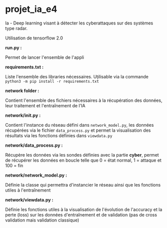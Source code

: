 # projet_ia_e4
Ia - Deep learning visant à détecter les cyberattaques sur des systèmes type radar.

Utilisation de tensorflow 2.0

**run.py :** 

Permet de lancer l'ensemble de l'appli

**requirements.txt :** 

Liste l'ensemble des libraries nécessaires. 
Utilisable via la commande `python3 -m pip install -r requirements.txt̀`

**network folder :**

Contient l'ensemble des fichiers nécessaires à la récupération des données, leur traitement et l'entraînement de l'IA

**network/__init__.py :**

Contient l'instance du réseau défini dans `network_model.py`, les données récupérées via le fichier `data_process.py` et permet la visualisation des résultats via les fonctions définies dans `viewdata.py`

**network/data_process.py :**

Récupère les données via les sondes définies avec la partie **cyber**, permet de récupérer les données en boucle telle que 0 = état normal, 1 = attaque et 100 = fin

**network/network_model.py :**

Définie la classe qui permettra d'instancier le réseau ainsi que les fonctions utiles à l'entraînement

**network/viewdata.py :**

Définie les fonctions utiles à la visualisation de l'évolution de l'accuracy et la perte (loss) sur les données d'entraînement et de validation (pas de cross validation mais validation classique)

